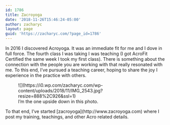 ```yaml
---
id: 1786
title: Zacroyoga
date: '2018-11-26T15:46:24-05:00'
author: zacharyc
layout: page
guid: 'https://zacharyc.com/?page_id=1786'
---
```


In 2016 I discovered Acroyoga. It was an immediate fit for me and I dove in full force. The fourth class I was taking I was teaching (I got AcroFit Certified the same week I took my first class). There is something about the connection with the people you are working with that really resonated with me. To this end, I’ve pursued a teaching career, hoping to share the joy I experience in the practice with others.

<figure class="wp-block-image is-resized">![](https://i0.wp.com/zacharyc.com/wp-content/uploads/2018/11/IMG_2543.jpg?resize=888%2C926&ssl=1)<figcaption>I’m the one upside down in this photo.</figcaption></figure>To that end, I’ve started [zacroyoga](http://www.zacroyoga.com) where I post my training, teachings, and other Acro related details.